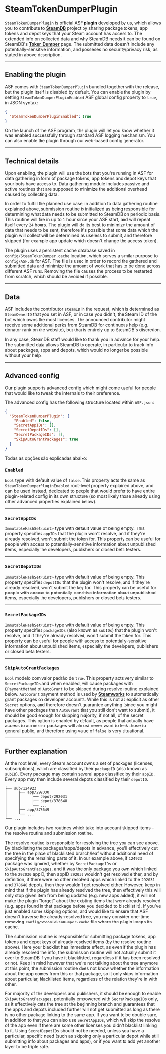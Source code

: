 # SteamTokenDumperPlugin

`SteamTokenDumperPlugin` is official ASF **[plugin](https://github.com/JustArchiNET/ArchiSteamFarm/wiki/Plugins)** developed by us, which allows you to contribute to **[SteamDB](https://steamdb.info)** project by sharing package tokens, app tokens and depot keys that your Steam account has access to. The extended info on collected data and why SteamDB needs it can be found on SteamDB's **[Token Dumper](https://steamdb.info/tokendumper)** page. The submitted data doesn't include any potentially-sensitive information, and posseses no security/privacy risk, as stated in above description.

---

## Enabling the plugin

ASF comes with `SteamTokenDumperPlugin` bundled together with the release, but the plugin itself is disabled by default. You can enable the plugin by setting `SteamTokenDumperPluginEnabled` ASF global config property to `true`, in JSON syntax:

```json
{
  "SteamTokenDumperPluginEnabled": true
}
```

On the launch of the ASF program, the plugin will let you know whether it was enabled successfully through standard ASF logging mechanism. You can also enable the plugin through our web-based config generator.

---

## Technical details

Upon enabling, the plugin will use the bots that you're running in ASF for data gathering in form of package tokens, app tokens and depot keys that your bots have access to. Data gathering module includes passive and active routines that are supposed to minimize the additional overhead caused by collecting data.

In order to fulfill the planned use case, in addition to data gathering routine explained above, submission routine is initialized as being responsible for determining what data needs to be submitted to SteamDB on periodic basis. This routine will fire in up to `1` hour since your ASF start, and will repeat itself every `24` hours. The plugin will do its best to minimize the amount of data that needs to be sent, therefore it's possible that some data which the plugin will collect will be determined as useless to submit, and therefore skipped (for example app update which doesn't change the access token).

The plugin uses a persistent cache database saved in `config/SteamTokenDumper.cache` location, which serves a similar purpose to `config/ASF.db` for ASF. The file is used in order to record the gathered and submitted data and minimize the amount of work that has to be done across different ASF runs. Removing the file causes the process to be restarted from scratch, which should be avoided if possible.

---

## Data

ASF includes the contributor `steamID` in the request, which is determined as `SteamOwnerID` that you set in ASF, or in case you didn't, the Steam ID of the bot which owns the most licenses. The announced contributor might receive some additional perks from SteamDB for continuous help (e.g. donator rank on the website), but that is entirely up to SteamDB's discretion.

In any case, SteamDB staff would like to thank you in advance for your help. The submitted data allows SteamDB to operate, in particular to track info about packages, apps and depots, which would no longer be possible without your help.

---

## Advanced config

Our plugin supports advanced config which might come useful for people that would like to tweak the internals to their preference.

The advanced config has the following structure located within `ASF.json`:

```json
{
  "SteamTokenDumperPlugin": {
    "Enabled": false,
    "SecretAppIDs": [],
    "SecretDepotIDs": [],
    "SecretPackageIDs": [],
    "SkipAutoGrantPackages": true
  }
}
```

Todas as opções são explicadas abaixo:

### `Enabled`

`bool` type with default value of `false`. This property acts the same as `SteamTokenDumperPluginEnabled` root-level property explained above, and can be used instead, dedicated to people that would prefer to have entire plugin-related config in its own structure (so most likely those already using other advanced properties explained below).

---

### `SecretAppIDs`

`ImmutableHashSet<uint>` type with default value of being empty. This property specifies `appIDs` that the plugin won't resolve, and if they're already resolved, won't submit the token for. This property can be useful for people with access to potentially-sensitive information about unpublished items, especially the developers, publishers or closed beta testers.

---

### `SecretDepotIDs`

`ImmutableHashSet<uint>` type with default value of being empty. This property specifies `depotIDs` that the plugin won't resolve, and if they're already resolved, won't submit the key for. This property can be useful for people with access to potentially-sensitive information about unpublished items, especially the developers, publishers or closed beta testers.

---

### `SecretPackageIDs`

`ImmutableHashSet<uint>` type with default value of being empty. This property specifies `packageIDs` (also known as `subIDs`) that the plugin won't resolve, and if they're already resolved, won't submit the token for. This property can be useful for people with access to potentially-sensitive information about unpublished items, especially the developers, publishers or closed beta testers.

---

### `SkipAutoGrantPackages`

`bool` modelo com valor padrão de `true`. This property acts very similar to `SecretPackageIDs` and when enabled, will cause packages with `EPaymentMethod` of `AutoGrant` to be skipped during resolve routine explained below. `AutoGrant` payment method is used by **[Steamworks](https://partner.steamgames.com)** to automatically grant packages on developer accounts. While this is not as explicit as other `Secret` options, and therefore doesn't guarantee anything (since you might have other packages than `AutoGrant` that you still don't want to submit), it should be good enough for skipping majority, if not all, of the secret packages. This option is enabled by default, as people that actually have access to `AutoGrant` packages will almost never want to leak those to general public, and therefore using value of `false` is very situational.

---

## Further explanation

At the root level, every Steam account owns a set of packages (licenses, subscriptions), which are classified by their `packageID` (also known as `subID`). Every package may contain several apps classified by their `appID`. Every app may then include several depots classified by their `depotID`.

```text
├── sub/124923
│     ├── app/292030
│     │     ├── depot/292031
│     │     ├── depot/378648
│     │     └── ...
│     ├── app/378649
│     └── ...
└── ...
```

Our plugin includes two routines which take into account skipped items - the resolve routine and submission routine.

The resolve routine is responsible for resolving the tree you can see above. By blacklisting the packages/apps/depots in advance, you'll effectively cut the tree in the place of blacklisted branch/leaf without additional need of specifying the remaining parts of it. In our example above, if `124923` package was ignored, whether by `SecretPackageIDs` or `SkipAutoGrantPackages`, and it was the only package you own which linked to the `292030` appID, then appID `292030` wouldn't get resolved either, and by definition, if there were no other resolved apps which linked to the `292031` and `378648` depots, then they wouldn't get resolved either. However, keep in mind that if the plugin has already resolved the tree, then effectively this will only stop given item from being updated (e.g. new apps added), it will not make the plugin "forget" about the existing items that were already resolved (e.g. apps found in that package before you decided to blacklist it). If you've just enabled some skipping options, and would like to ensure that ASF doesn't traverse the already-resolved tree, you may consider one-time removing `config/SteamTokenDumper.cache` file where the plugin keeps its cache.

The submission routine is responsible for submitting package tokens, app tokens and depot keys of already resolved items (by the resolve routine above). Here your blacklist has immediate effect, as even if the plugin has already resolved the info, the submission routine will not actually submit it over to SteamDB if you have it blacklisted, regardless if it has been resolved or not. Keep in mind however that we're not talking about the tree anymore at this point, the submission routine does not know whether the information about the app comes from this or that package, so it only skips information about particular, blacklisted items, regardless of the relation they're in with other.

For majority of the developers and publishers, it should be enough to enable `SkipAutoGrantPackages`, potentially empowered with `SecretPackageIDs` only, as it effectively cuts the tree at the beginning branch and guarantees that the apps and depots included further will not get submitted as long as there is no other package linking to the same app. If you want to be double sure, in addition to that you can also use `SecretAppIDs`, which will skip the resolve of the app even if there are some other licenses you didn't blacklist linking to it. Using `SecretDepotIDs` should not be needed, unless you have a particular, specific need (such as skipping only a particular depot while still submitting info about packages and apps), or if you want to add yet another layer to be triple safe.